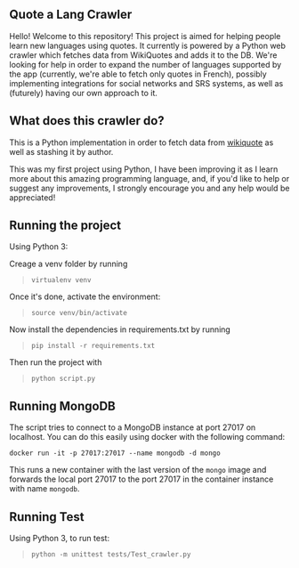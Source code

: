 Quote a Lang Crawler
------

Hello! Welcome to this repository!  This project is aimed for helping people learn new languages using quotes. It currently is powered by a Python web crawler which fetches data from WikiQuotes and adds it to the DB.  We're looking for help in order to expand the number of languages supported by the app (currently, we're able to fetch only quotes in French), possibly implementing integrations for social networks and SRS systems, as well as (futurely) having our own approach to it.

What does this crawler do?
------

This is a Python implementation in order to fetch data from [wikiquote](https://en.wikiquote.org/wiki/Main_Page) as well as stashing it by author.

This was my first project using Python, I have been improving it as I learn more about this amazing programming language, and, if you'd like to help or suggest any improvements, I strongly encourage you and any help would be appreciated!

Running the project
------

Using Python 3:

Creage a venv folder by running 

> `virtualenv venv`


Once it's done, activate the environment: 

> `source venv/bin/activate`


Now install the dependencies in requirements.txt by running

 > `pip install -r requirements.txt`

Then run the project with 

 > `python script.py`


## Running MongoDB

The script tries to connect to a MongoDB instance at port 27017 on localhost. You can do this easily using docker with the following command:

`docker run -it -p 27017:27017 --name mongodb -d mongo`

This runs a new container with the last version of the `mongo` image and forwards the local port 27017 to the port 27017 in the container instance with name `mongodb`.


## Running Test

Using Python 3, to run test:

> `python -m unittest tests/Test_crawler.py`

